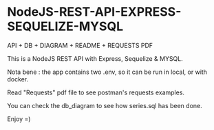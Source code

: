 # NodeJS-REST-API-EXPRESS-SEQUELIZE-MYSQL
API + DB + DIAGRAM + README + REQUESTS PDF

This is a NodeJS REST API with Express, Sequelize & MYSQL.

Nota bene : the app contains two .env, so it can be run in local, or with docker.

Read "Requests" pdf file to see postman's requests examples.

You can check the db_diagram to see how series.sql has been done.

Enjoy =)
